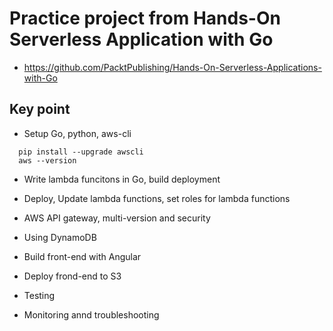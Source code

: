 
# Practice project from Hands-On Serverless Application with Go
- https://github.com/PacktPublishing/Hands-On-Serverless-Applications-with-Go



## Key point
- Setup Go, python, aws-cli
```
  pip install --upgrade awscli
  aws --version
```
- Write lambda funcitons in Go, build deployment

- Deploy, Update lambda functions, set roles for lambda functions

- AWS API gateway, multi-version and security

- Using DynamoDB 

- Build front-end with Angular

- Deploy frond-end to S3

- Testing

- Monitoring annd troubleshooting

